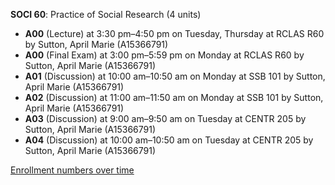 **SOCI 60**: Practice of Social Research (4 units)

- **A00** (Lecture) at 3:30 pm–4:50 pm on Tuesday, Thursday at RCLAS R60 by Sutton, April Marie (A15366791)
- **A00** (Final Exam) at 3:00 pm–5:59 pm on Monday at RCLAS R60 by Sutton, April Marie (A15366791)
- **A01** (Discussion) at 10:00 am–10:50 am on Monday at SSB 101 by Sutton, April Marie (A15366791)
- **A02** (Discussion) at 11:00 am–11:50 am on Monday at SSB 101 by Sutton, April Marie (A15366791)
- **A03** (Discussion) at 9:00 am–9:50 am on Tuesday at CENTR 205 by Sutton, April Marie (A15366791)
- **A04** (Discussion) at 10:00 am–10:50 am on Tuesday at CENTR 205 by Sutton, April Marie (A15366791)

[Enrollment numbers over time](./SOCI60.tsv)
